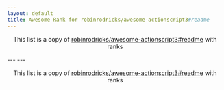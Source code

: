 ```yaml
---
layout: default
title: Awesome Rank for robinrodricks/awesome-actionscript3#readme
---
```


<p align="center">
	This list is a copy of <a href="https://github.com/robinrodricks/awesome-actionscript3#readme">robinrodricks/awesome-actionscript3#readme</a> with ranks
</p>
---
---
<p align="center">
	This list is a copy of <a href="https://github.com/robinrodricks/awesome-actionscript3#readme">robinrodricks/awesome-actionscript3#readme</a> with ranks
</p>
